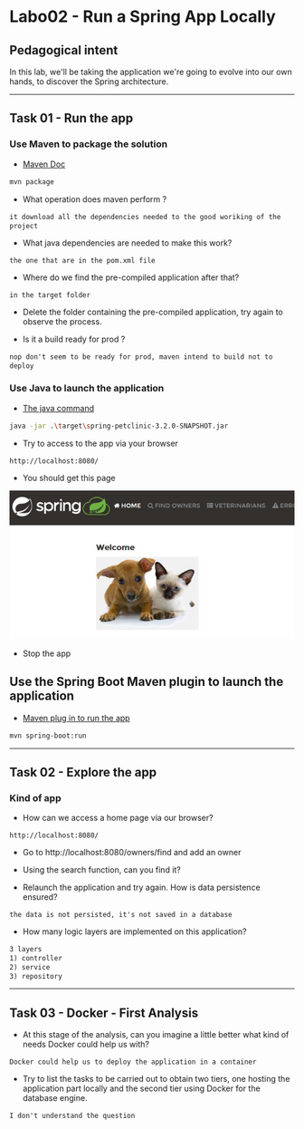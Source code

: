 # Labo02 - Run a Spring App Locally

## Pedagogical intent
In this lab, we'll be taking the application we're going to evolve into our own hands, to discover the Spring architecture.

---

## Task 01 - Run the app

### Use Maven to package the solution

* [Maven Doc](https://maven.apache.org/guides/getting-started/maven-in-five-minutes.html#build-the-project)

```bash
mvn package
```

* What operation does maven perform ?

```
it download all the dependencies needed to the good woriking of the project
```

* What java dependencies are needed to make this work?


```
the one that are in the pom.xml file
```

* Where do we find the pre-compiled application after that?

```
in the target folder
```

* Delete the folder containing the pre-compiled application, try again to observe the process.

* Is it a build ready for prod ?

```
nop don't seem to be ready for prod, maven intend to build not to deploy
```

### Use Java to launch the application

* [The java command](https://docs.oracle.com/en/java/javase/14/docs/specs/man/java.html)

```bash
java -jar .\target\spring-petclinic-3.2.0-SNAPSHOT.jar
```

* Try to access to the app via your browser

```
http://localhost:8080/
```

* You should get this page

![Home Page](img/webappSample.JPG)

* Stop the app

## Use the Spring Boot Maven plugin to launch the application

* [Maven plug in to run the app](https://docs.spring.io/spring-boot/docs/current/maven-plugin/reference/htmlsingle/#run)

```bash
mvn spring-boot:run
```

---

## Task 02 - Explore the app

### Kind of app

* How can we access a home page via our browser?

```
http://localhost:8080/
```

* Go to http://localhost:8080/owners/find and add an owner

* Using the search function, can you find it?

* Relaunch the application and try again. How is data persistence ensured?

```
the data is not persisted, it's not saved in a database
```

* How many logic layers are implemented on this application?

```
3 layers
1) controller
2) service
3) repository
```

---
## Task 03 - Docker - First Analysis

* At this stage of the analysis, can you imagine a little better what kind of needs Docker could help us with?

```
Docker could help us to deploy the application in a container
```

* Try to list the tasks to be carried out to obtain two tiers, one hosting the application part locally and the second tier using Docker for the database engine.

```
I don't understand the question
```
